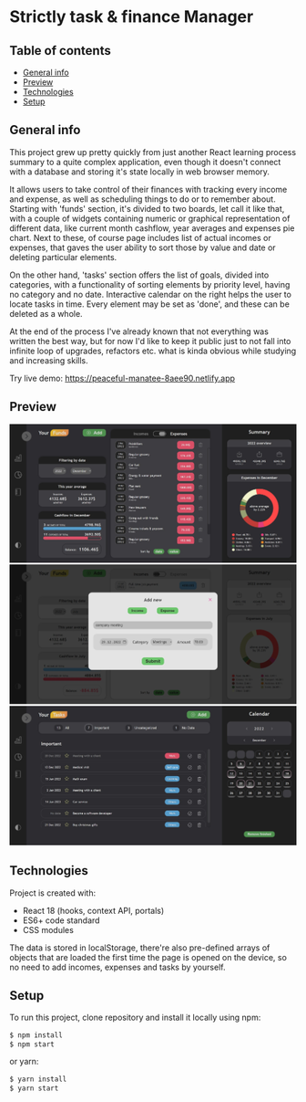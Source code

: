 # Strictly task & finance Manager

## Table of contents

- [General info](#general-info)
- [Preview](#preview)
- [Technologies](#technologies)
- [Setup](#setup)

## General info

This project grew up pretty quickly from just another React learning process summary to a quite complex application, even though it doesn't connect with a database and storing it's state locally in web browser memory.

It allows users to take control of their finances with tracking every income and expense, as well as scheduling things to do or to remember about. Starting with 'funds' section, it's divided to two boards, let call it like that, with a couple of widgets containing numeric or graphical representation of different data, like current month cashflow, year averages and expenses pie chart. Next to these, of course page includes list of actual incomes or expenses, that gaves the user ability to sort those by value and date or deleting particular elements.

On the other hand, 'tasks' section offers the list of goals, divided into categories, with a functionality of sorting elements by priority level, having no category and no date. Interactive calendar on the right helps the user to locate tasks in time. Every element may be set as 'done', and these can be deleted as a whole.

At the end of the process I've already known that not everything was written the best way, but for now I'd like to keep it public just to not fall into infinite loop of upgrades, refactors etc. what is kinda obvious while studying and increasing skills.

Try live demo: https://peaceful-manatee-8aee90.netlify.app

## Preview

![Funds page view](./src/assets/preview/preview_1.jpg)
![Tasks page view](./src/assets/preview/preview_2.jpg)
![Tasks page view](./src/assets/preview/preview_3.jpg)

## Technologies

Project is created with:

- React 18 (hooks, context API, portals)
- ES6+ code standard
- CSS modules

The data is stored in localStorage, there're also pre-defined arrays of objects that are loaded the first time the page is opened on the device, so no need to add incomes, expenses and tasks by yourself.

## Setup

To run this project, clone repository and install it locally using npm:

```
$ npm install
$ npm start
```

or yarn:

```
$ yarn install
$ yarn start
```
